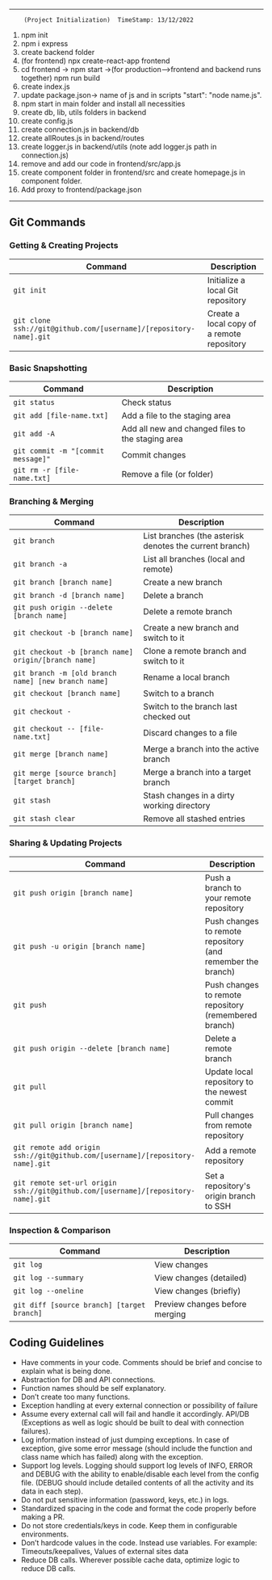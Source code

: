 
------------------------------------------------
		(Project Initialization)  TimeStamp: 13/12/2022
1) npm init
2) npm i express
3) create backend folder
4) (for frontend) npx create-react-app frontend
5) cd frontend 
          -> npm start
          ->(for production-->frontend and backend runs together) npm run build
6) create index.js
7) update package.json-> name of js and in scripts "start": "node name.js".
8) npm start in main folder and install all necessities
9) create db, lib, utils folders in backend
10) create config.js
11) create connection.js in backend/db
12) create allRoutes.js in backend/routes
13) create logger.js in backend/utils (note add logger.js path in connection.js)
14) remove and add our code in frontend/src/app.js
15) create component folder in frontend/src and create homepage.js in component folder.
16) Add proxy to frontend/package.json
------------------------------------------------

## Git Commands
### Getting & Creating Projects
| Command | Description |
| ------- | ----------- |
| `git init` | Initialize a local Git repository |
| `git clone ssh://git@github.com/[username]/[repository-name].git` | Create a local copy of a remote repository |

### Basic Snapshotting

| Command | Description |
| ------- | ----------- |
| `git status` | Check status |
| `git add [file-name.txt]` | Add a file to the staging area |
| `git add -A` | Add all new and changed files to the staging area |
| `git commit -m "[commit message]"` | Commit changes |
| `git rm -r [file-name.txt]` | Remove a file (or folder) |

### Branching & Merging

| Command | Description |
| ------- | ----------- |
| `git branch` | List branches (the asterisk denotes the current branch) |
| `git branch -a` | List all branches (local and remote) |
| `git branch [branch name]` | Create a new branch |
| `git branch -d [branch name]` | Delete a branch |
| `git push origin --delete [branch name]` | Delete a remote branch |
| `git checkout -b [branch name]` | Create a new branch and switch to it |
| `git checkout -b [branch name] origin/[branch name]` | Clone a remote branch and switch to it |
| `git branch -m [old branch name] [new branch name]` | Rename a local branch |
| `git checkout [branch name]` | Switch to a branch |
| `git checkout -` | Switch to the branch last checked out |
| `git checkout -- [file-name.txt]` | Discard changes to a file |
| `git merge [branch name]` | Merge a branch into the active branch |
| `git merge [source branch] [target branch]` | Merge a branch into a target branch |
| `git stash` | Stash changes in a dirty working directory |
| `git stash clear` | Remove all stashed entries |

### Sharing & Updating Projects

| Command | Description |
| ------- | ----------- |
| `git push origin [branch name]` | Push a branch to your remote repository |
| `git push -u origin [branch name]` | Push changes to remote repository (and remember the branch) |
| `git push` | Push changes to remote repository (remembered branch) |
| `git push origin --delete [branch name]` | Delete a remote branch |
| `git pull` | Update local repository to the newest commit |
| `git pull origin [branch name]` | Pull changes from remote repository |
| `git remote add origin ssh://git@github.com/[username]/[repository-name].git` | Add a remote repository |
| `git remote set-url origin ssh://git@github.com/[username]/[repository-name].git` | Set a repository's origin branch to SSH |

### Inspection & Comparison

| Command | Description |
| ------- | ----------- |
| `git log` | View changes |
| `git log --summary` | View changes (detailed) |
| `git log --oneline` | View changes (briefly) |
| `git diff [source branch] [target branch]` | Preview changes before merging |

## Coding Guidelines
- Have comments in your code. Comments should be brief and concise to explain what is being done.
- Abstraction for DB and API connections.
- Function names should be self explanatory.
- Don’t create too many functions.
- Exception handling at every external connection or possibility of failure
- Assume every external call will fail and handle it accordingly. API/DB (Exceptions as well as logic should be built to deal with connection failures).
- Log information instead of just dumping exceptions. In case of exception, give some error message (should include the function and class name which has failed) along with the exception.
- Support log levels. Logging should support log levels of INFO, ERROR and DEBUG with the ability to enable/disable each level from the config file. (DEBUG should include detailed contents of all the activity and its data in each step).
- Do not put sensitive information (password, keys, etc.) in logs.
- Standardized spacing in the code and format the code properly before making a PR.
- Do not store credentials/keys in code. Keep them in configurable environments.
- Don’t hardcode values in the code. Instead use variables. For example: Timeouts/keepalives, Values of external sites data 
- Reduce DB calls. Wherever possible cache data, optimize logic to reduce DB calls.


